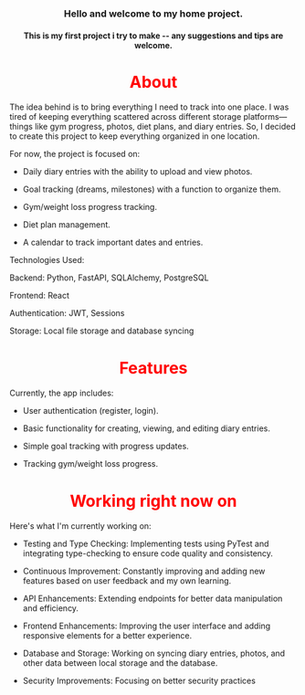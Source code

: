 ### <center>Hello and welcome to my home project.</center>
#### <center>This is my first project i try to make -- any suggestions and tips are welcome.</center>
##### <center> </center>

# <center style="color:red"> About </center> 
The idea behind is to bring everything I need to track into one place. I was tired of keeping everything scattered across different storage platforms—things like gym progress, photos, diet plans, and diary entries. So, I decided to create this project to keep everything organized in one location.

For now, the project is focused on:

* Daily diary entries with the ability to upload and view photos.

* Goal tracking (dreams, milestones) with a function to organize them.

* Gym/weight loss progress tracking.

* Diet plan management.

* A calendar to track important dates and entries.

Technologies Used:

Backend: Python, FastAPI, SQLAlchemy, PostgreSQL

Frontend: React

Authentication: JWT, Sessions

Storage: Local file storage and database syncing

# <center style="color:red"> Features </center>

Currently, the app includes:

* User authentication (register, login).

* Basic functionality for creating, viewing, and editing diary entries.

* Simple goal tracking with progress updates.

* Tracking gym/weight loss progress.

# <center style="color:red"> Working right now on </center>

Here's what I'm currently working on:

* Testing and Type Checking: Implementing tests using PyTest and integrating type-checking to ensure code quality and consistency.

* Continuous Improvement: Constantly improving and adding new features based on user feedback and my own learning.

* API Enhancements: Extending  endpoints for better data manipulation and efficiency.

* Frontend Enhancements: Improving the user interface and adding responsive elements for a better  experience.

* Database and Storage: Working on syncing diary entries, photos, and other data between local storage and the  database.

* Security Improvements: Focusing on better security practices 